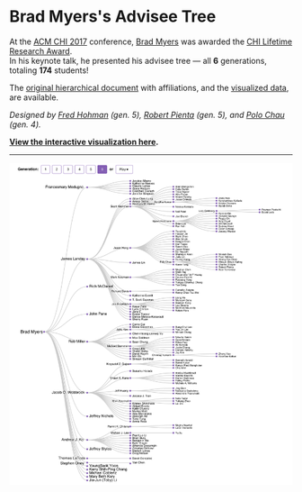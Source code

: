 # Brad Myers's Advisee Tree

At the [ACM CHI 2017][chi] conference, [Brad Myers][brad] was awarded the [CHI Lifetime Research Award][award].  
In his keynote talk, he presented his advisee tree &mdash; all **6** generations, totaling **174** students!

The [original hierarchical document][doc] with affiliations, and the [visualized data][data], are available.

*Designed by [Fred Hohman][fred] (gen. 5), [Robert Pienta][robert] (gen. 5), and [Polo Chau][polo] (gen. 4).*

**[View the interactive visualization here][vis].**

***

![tree](tree.png)

[chi]: https://chi2017.acm.org
[brad]: http://www.cs.cmu.edu/~bam
[award]: http://www.sigchi.org/about/awards/2017-sigchi-awards#brad-a-myers

[doc]: https://docs.google.com/document/d/1NKheBhylXdkY_lmcV1QEP7CCLiwpMjE2L-KnWWh0Nvo/edit#heading=h.h4g51lbmhlnj
[data]: https://github.com/fredhohman/brad-myers-advisee-tree/blob/master/data.csv

[fred]: http://fredhohman.com
[robert]: http://www.cc.gatech.edu/~rpienta3/
[polo]: http://www.cc.gatech.edu/~dchau/

[vis]: http://fredhohman.com/brad-myers-advisee-tree
